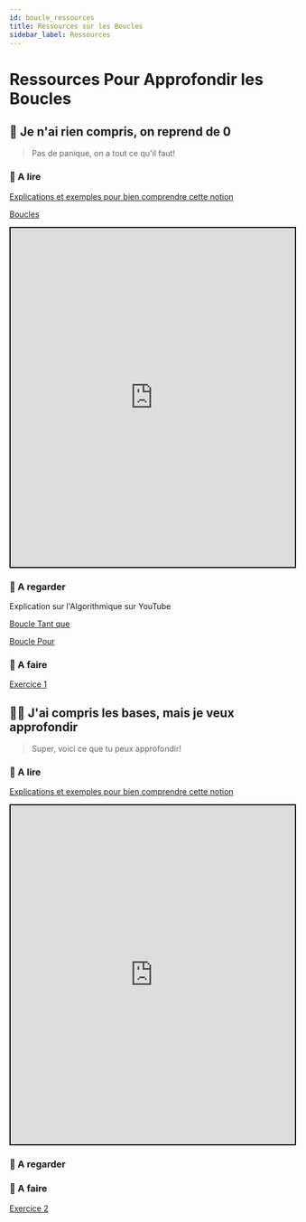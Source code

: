 ```yaml
---
id: boucle_ressources
title: Ressources sur les Boucles
sidebar_label: Ressources
---
```



# Ressources Pour Approfondir les Boucles

## 🏁 Je n'ai rien compris, on reprend de 0
> Pas de panique, on a tout ce qu'il faut! 

### 📖 A lire

[Explications et exemples pour bien comprendre cette notion](https://openclassrooms.com/fr/courses/4366701-decouvrez-le-fonctionnement-des-algorithmes/4384913-ajoutez-une-boucle)

[Boucles](https://www.est-usmba.ac.ma/ALGORITHME/co/module_ALGORITHME_43.html)
<iframe style="width:100%; height:600px; border:2px solid black" src="https://www.est-usmba.ac.ma/ALGORITHME/co/module_ALGORITHME_43.html"></iframe>


### 🍿 A regarder
Explication sur l'Algorithmique sur YouTube

[Boucle Tant que](https://www.youtube.com/watch?v=aYXj0qpUL-Y)

[Boucle Pour](https://www.youtube.com/watch?v=ZwZcT_e0yKw)


### 🚀 A faire

[Exercice 1](./boucle_exercices)

## 👩‍💻 J'ai compris les bases, mais je veux approfondir
> Super, voici ce que tu peux approfondir!

### 📖 A lire

[Explications et exemples pour bien comprendre cette notion](http://pise.info/algo/boucles.htm)
<iframe style="width:100%; height:600px; border:2px solid black" src="http://pise.info/algo/boucles.htm"></iframe>

### 🍿 A regarder

### 🚀 A faire

[Exercice 2](./boucle_exercices)


